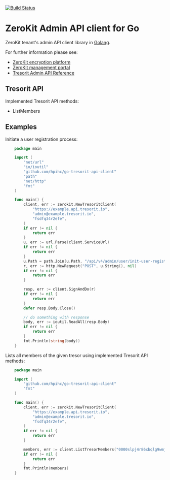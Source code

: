 [![Build Status](https://travis-ci.com/hpihc/go-tresorit-api-client.svg?token=phqzPcrEVgWxvsyLbP6L&branch=master)](https://travis-ci.com/hpihc/go-tresorit-api-client)

# ZeroKit Admin API client for Go

ZeroKit tenant's admin API client library in [Golang](https://golang.org/).

For further information please see:

- [ZeroKit encryption platform](https://tresorit.com/zerokit)
- [ZeroKit management portal](https://manage.tresorit.io)
- [Tresorit Admin API Reference](https://tresorit.com/zerokit/docs/admin_api/API_reference.html)

## Tresorit API

Implemented Tresorit API methods:

 - ListMembers

## Examples

Initiate a user registration process:
 
```go
    package main

    import (
        "net/url"
        "io/ioutil"
        "github.com/hpihc/go-tresorit-api-client"
        "path"
        "net/http"
        "fmt"
    )

    func main() {
        client, err := zerokit.NewTresoritClient(
            "https://example.api.tresorit.io",
            "admin@example.tresorit.io",
            "fsdfq34r2efe",
        )
        if err != nil {
            return err
        }
        u, err := url.Parse(client.ServiceUrl)
        if err != nil {
            return err
        }
        u.Path = path.Join(u.Path, "/api/v4/admin/user/init-user-registration")
        r, err := http.NewRequest("POST", u.String(), nil)
        if err != nil {
            return err
        }

        resp, err := client.SignAndDo(r)
        if err != nil {
            return err
        }
        defer resp.Body.Close()

        // do something with response
        body, err := ioutil.ReadAll(resp.Body)
        if err != nil {
            return err
        }
        fmt.Println(string(body))
    }
```

Lists all members of the given tresor using implemented Tresorit API methods:

```go
    package main

    import (
        "github.com/hpihc/go-tresorit-api-client"
        "fmt"
    )

    func main() {
        client, err := zerokit.NewTresoritClient(
            "https://example.api.tresorit.io",
            "admin@example.tresorit.io",
            "fsdfq34r2efe",
        )
        if err != nil {
            return err
        }

        members, err := client.ListTresorMembers("0000slpj4r86xbqlg9wmjhug")
        if err != nil {
            return err
        }
        fmt.Println(members)
    }
```
